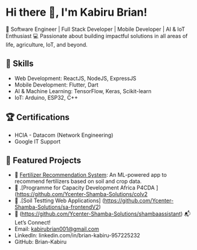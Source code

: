 # Hi there 👋, I'm Kabiru Brian!

🌱 Software Engineer | Full Stack Developer | Mobile Developer | AI & IoT Enthusiast
💻 Passionate about building impactful solutions in all areas of life, agriculture, IoT, and beyond.

## 🚀 Skills
- Web Development: ReactJS, NodeJS, ExpressJS
- Mobile Development: Flutter, Dart
- AI & Machine Learning: TensorFlow, Keras, Scikit-learn
- IoT: Arduino, ESP32, C++

## 🏆 Certifications
- HCIA - Datacom (Network Engineering)  
- Google IT Support

## 📂 Featured Projects
- 🌟 [Fertilizer Recommendation System]([https://github.com/username/project-link](https://github.com/Ycenter-Shamba-Solutions/Recommendation-systems)): An ML-powered app to recommend fertilizers based on soil and crop data.  
- 🌟  .[Programme for Capacity Development Africa P4CDA ](https://github.com/Ycenter-Shamba-Solutions/colv2
- 🌟  .[Soil Testting Web Applications] (https://github.com/Ycenter-Shamba-Solutions/sa-frontendV2)
- 🌟                                    (https://github.com/Ycenter-Shamba-Solutions/shambaassistant)
📬 Let’s Connect! 
- Email: [kabirubrian001@gmail.com](mailto:kabirubrian001@gmail.com)  
- LinkedIn: linkedin.com/in/brian-kabiru-957225232
- GitHub: Brian-Kabiru 
